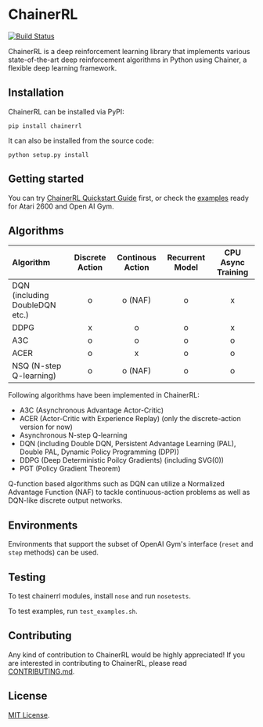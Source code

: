 # ChainerRL
[![Build Status](https://travis-ci.org/pfnet/chainerrl.svg?branch=master)](https://travis-ci.org/pfnet/chainerrl)

ChainerRL is a deep reinforcement learning library that implements various state-of-the-art deep reinforcement algorithms in Python using Chainer, a flexible deep learning framework.

## Installation

ChainerRL can be installed via PyPI:
```
pip install chainerrl
```

It can also be installed from the source code:
```
python setup.py install
```

## Getting started

You can try [ChainerRL Quickstart Guide](examples/quickstart/quickstart.ipynb) first, or check the [examples](examples) ready for Atari 2600 and Open AI Gym.

## Algorithms

| Algorithm | Discrete Action | Continous Action | Recurrent Model | CPU Async Training |
|:----------|:---------------:|:----------------:|:---------------:|:------------------:|
| DQN (including DoubleDQN etc.) | o | o (NAF) | o | x |
| DDPG | x | o | o | x |
| A3C | o | o | o | o |
| ACER | o | x | o | o |
| NSQ (N-step Q-learning) | o | o (NAF) | o | o |

Following algorithms have been implemented in ChainerRL:
- A3C (Asynchronous Advantage Actor-Critic)
- ACER (Actor-Critic with Experience Replay) (only the discrete-action version for now)
- Asynchronous N-step Q-learning
- DQN (including Double DQN, Persistent Advantage Learning (PAL), Double PAL, Dynamic Policy Programming (DPP))
- DDPG (Deep Deterministic Poilcy Gradients) (including SVG(0))
- PGT (Policy Gradient Theorem)

Q-function based algorithms such as DQN can utilize a Normalized Advantage Function (NAF) to tackle continuous-action problems as well as DQN-like discrete output networks.

## Environments

Environments that support the subset of OpenAI Gym's interface (`reset` and `step` methods) can be used.

## Testing

To test chainerrl modules, install `nose` and run `nosetests`.

To test examples, run `test_examples.sh`.

## Contributing

Any kind of contribution to ChainerRL would be highly appreciated! If you are interested in contributing to ChainerRL, please read [CONTRIBUTING.md](CONTRIBUTING.md).

## License

[MIT License](LICENSE).
